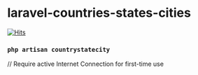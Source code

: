 # laravel-countries-states-cities

[![Hits](https://hits.seeyoufarm.com/api/count/incr/badge.svg?url=https%3A%2F%2Fgithub.com%2FAnandPilania%2Flaravel-countries-states-cities&count_bg=%23FF3863&title_bg=%232C3E50&title=hits&edge_flat=false)](https://hits.seeyoufarm.com)

### `php artisan countrystatecity`
// Require active Internet Connection for first-time use
